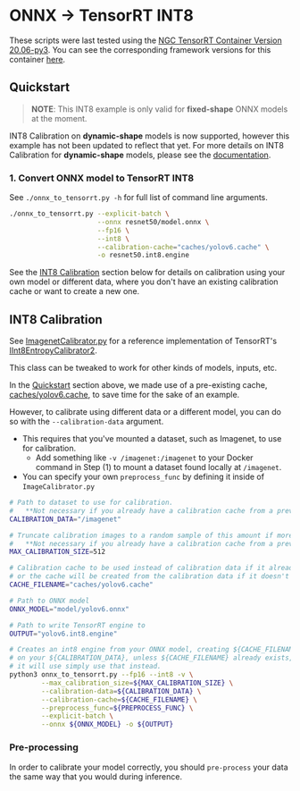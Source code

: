 # ONNX -> TensorRT INT8
These scripts were last tested using the
[NGC TensorRT Container Version 20.06-py3](https://ngc.nvidia.com/catalog/containers/nvidia:tensorrt).
You can see the corresponding framework versions for this container [here](https://docs.nvidia.com/deeplearning/sdk/tensorrt-container-release-notes/rel_20.06.html#rel_20.06).

## Quickstart

> **NOTE**: This INT8 example is only valid for **fixed-shape** ONNX models at the moment.
>
INT8 Calibration on **dynamic-shape** models is now supported, however this example has not been updated
to reflect that yet. For more details on INT8 Calibration for **dynamic-shape** models, please
see the [documentation](https://docs.nvidia.com/deeplearning/tensorrt/developer-guide/index.html#int8-calib-dynamic-shapes).

### 1. Convert ONNX model to TensorRT INT8

See `./onnx_to_tensorrt.py -h` for full list of command line arguments.

```bash
./onnx_to_tensorrt.py --explicit-batch \
                      --onnx resnet50/model.onnx \
                      --fp16 \
                      --int8 \
                      --calibration-cache="caches/yolov6.cache" \
                      -o resnet50.int8.engine
```

See the [INT8 Calibration](#int8-calibration) section below for details on calibration
using your own model or different data, where you don't have an existing calibration cache
or want to create a new one.

## INT8 Calibration

See [ImagenetCalibrator.py](ImagenetCalibrator.py) for a reference implementation
of TensorRT's [IInt8EntropyCalibrator2](https://docs.nvidia.com/deeplearning/sdk/tensorrt-api/python_api/infer/Int8/EntropyCalibrator2.html).

This class can be tweaked to work for other kinds of models, inputs, etc.

In the [Quickstart](#quickstart) section above, we made use of a pre-existing cache,
[caches/yolov6.cache](caches/yolov6.cache), to save time for the sake of an example.

However, to calibrate using different data or a different model, you can do so with the `--calibration-data` argument.

* This requires that you've mounted a dataset, such as Imagenet, to use for calibration.
    * Add something like `-v /imagenet:/imagenet` to your Docker command in Step (1)
      to mount a dataset found locally at `/imagenet`.
* You can specify your own `preprocess_func` by defining it inside of `ImageCalibrator.py`

```bash
# Path to dataset to use for calibration.
#   **Not necessary if you already have a calibration cache from a previous run.
CALIBRATION_DATA="/imagenet"

# Truncate calibration images to a random sample of this amount if more are found.
#   **Not necessary if you already have a calibration cache from a previous run.
MAX_CALIBRATION_SIZE=512

# Calibration cache to be used instead of calibration data if it already exists,
# or the cache will be created from the calibration data if it doesn't exist.
CACHE_FILENAME="caches/yolov6.cache"

# Path to ONNX model
ONNX_MODEL="model/yolov6.onnx"

# Path to write TensorRT engine to
OUTPUT="yolov6.int8.engine"

# Creates an int8 engine from your ONNX model, creating ${CACHE_FILENAME} based
# on your ${CALIBRATION_DATA}, unless ${CACHE_FILENAME} already exists, then
# it will use simply use that instead.
python3 onnx_to_tensorrt.py --fp16 --int8 -v \
        --max_calibration_size=${MAX_CALIBRATION_SIZE} \
        --calibration-data=${CALIBRATION_DATA} \
        --calibration-cache=${CACHE_FILENAME} \
        --preprocess_func=${PREPROCESS_FUNC} \
        --explicit-batch \
        --onnx ${ONNX_MODEL} -o ${OUTPUT}

```

### Pre-processing

In order to calibrate your model correctly, you should `pre-process` your data the same way
that you would during inference.
